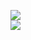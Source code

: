 [![](https://img.shields.io/badge/Made%20With-Github%20Spray-lightgrey.svg?style=for-the-badge&logo=github)](https://github.com/Annihil/github-spray#11521)  
[![](https://i.imgur.com/2DrTn0Z.gif)](https://github.com/Annihil/github-spray)